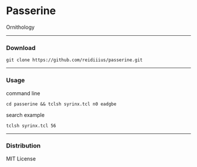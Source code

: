 # Passerine
Ornithology

---

### Download

    git clone https://github.com/reidiiius/passerine.git

---

### Usage
command line

    cd passerine && tclsh syrinx.tcl n0 eadgbe

search example

    tclsh syrinx.tcl 56

---

### Distribution
MIT License


